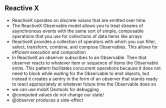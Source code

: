 ## Reactive X

- ReactiveX operates on discrete values that are emitted over time.
- The ReactiveX Observable model allows you to treat streams of asynchronous events with the same sort of simple, composable operations that you use for collections of data items like arrays
- ReactiveX provides a collection of operators with which you can filter, select, transform, combine, and compose Observables. This allows for efficient execution and composition
- In ReactiveX an observer subscribes to an Observable. Then that observer reacts to whatever item or sequence of items the Observable emits. This pattern facilitates concurrent operations because it does not need to block while waiting for the Observable to emit objects, but instead it creates a sentry in the form of an observer that stands ready to react appropriately at whatever future time the Observable does so
- we can use mobX Devtools for debugging
- @computed values do not change our state/
- @observer produces a side-effect

<!--stackedit_data:
eyJoaXN0b3J5IjpbMTk2NTU2NzgxOF19
-->